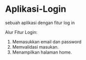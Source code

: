 # Aplikasi-Login
sebuah aplikasi dengan fitur log in

Alur Fitur Login:
1. Memasukkan email dan password
2. Memvalidasi masukan.
3. Menampilkan halaman home.
